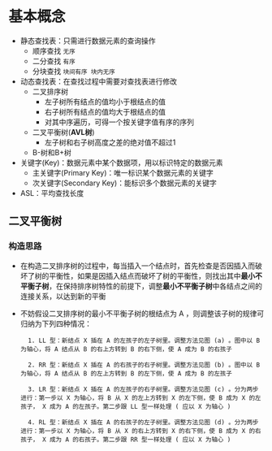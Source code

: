 # 基本概念
- 静态查找表：只需进行数据元素的查询操作
    - 顺序查找 `无序`
    - 二分查找 `有序`
    - 分块查找 `块间有序 块内无序`
- 动态查找表：在查找过程中需要对查找表进行修改
    - 二叉排序树
        - 左子树所有结点的值均小于根结点的值
        - 右子树所有结点的值均大于根结点的值
        - 对其中序遍历，可得一个按关键字值有序的序列
    - 二叉平衡树(**AVL树**)
        - 左子树和右子树高度之差的绝对值不超过1
    - B-树和B+树
- 关键字(Key)：数据元素中某个数据项，用以标识特定的数据元素
    - 主关键字(Primary Key)：唯一标识某个数据元素的关键字
    - 次关键字(Secondary Key)：能标识多个数据元素的关键字
- ASL：平均查找长度

## 二叉平衡树
### 构造思路
- 在构造二叉排序树的过程中，每当插入一个结点时，首先检查是否因插入而破坏了树的平衡性，如果是因插入结点而破坏了树的平衡性，则找出其中**最小不平衡子树**，在保持排序树特性的前提下，调整**最小不平衡子树**中各结点之间的连接关系，以达到新的平衡 
- 不妨假设二叉排序树的最小不平衡子树的根结点为 A ，则调整该子树的规律可归纳为下列四种情况：

        1. LL 型：新结点 X 插在 A 的左孩子的左子树里。调整方法见图 (a) 。图中以 B 为轴心，将 A 结点从 B 的右上方转到 B 的右下侧，使 A 成为 B 的右孩子

        2. RR 型：新结点 X 插在 A 的右孩子的右子树里。调整方法见图 (b) 。图中以 B 为轴心，将 A 结点从 B 的左上方转到 B 的左下侧，使 A 成为 B 的左孩子

        3. LR 型：新结点 X 插在 A 的左孩子的右子树里。调整方法见图 (c) 。分为两步进行：第一步以 X 为轴心，将 B 从 X 的左上方转到 X 的左下侧，使 B 成为 X 的左孩子， X 成为 A 的左孩子。第二步跟 LL 型一样处理 ( 应以 X 为轴心 )
        
        4. RL 型：新结点 X 插在 A 的右孩子的左子树里。调整方法见图 (d) 。分为两步进行：第一步以 X 为轴心，将 B 从 X 的右上方转到 X 的右下侧，使 B 成为 X 的右孩子， X 成为 A 的右孩子。第二步跟 RR 型一样处理 ( 应以 X 为轴心 )
